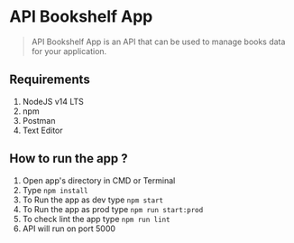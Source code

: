 # API Bookshelf App
> API Bookshelf App is an API that can be used to manage books data for your application.

## Requirements
1. NodeJS v14 LTS
2. npm 
3. Postman
4. Text Editor

## How to run the app ?
1. Open app's directory in CMD or Terminal
2. Type `npm install`
3. To Run the app as dev type `npm start`
4. To Run the app as prod type `npm run start:prod`
5. To check lint the app type `npm run lint`
6. API will run on port 5000
